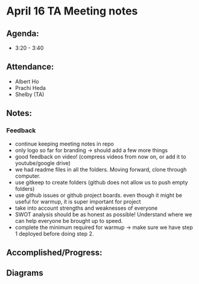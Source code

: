# April 16 TA Meeting notes

## Agenda:
- 3:20 - 3:40

## Attendance:
- Albert Ho
- Prachi Heda
- Shelby (TA)


## Notes:

### Feedback
- continue keeping meeting notes in repo 
- only logo so far for branding -> should add a few more things
- good feedback on video! (compress videos from now on, or add it to youtube/google drive)
- we had readme files in all the folders. Moving forward, clone through computer. 
- use gitkeep to create folders (github does not allow us to push empty folders)
- use github issues or github project boards. even though it might be useful for warmup, it is super important for project
- take into account strengths and weaknesses of everyone 
- SWOT analysis should be as honest as possible! Understand where we can help everyone be brought up to speed.
- complete the minimum required for warmup -> make sure we have step 1 deployed before doing step 2. 


## Accomplished/Progress:


## Diagrams
